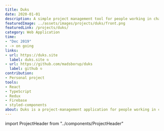 ```yaml
---
title: Duks
date: 2020-01-01
description: A simple project management tool for people working in changing teams
featuredImage: ../assets/images/projects/duks/front.png
featuredLink: /projects/duks/
category: Web Application
time: 
- "Dec 2019"
- -> on going
links: 
- url: https://duks.site
  label: duks.site ⎋
- url: https://github.com/madsborup/duks
  label: github ⎋
contribution: 
- Personal project
tools: 
- React
- TypeScript
- Redux
- Firebase
- styled-components
about: Duks is a project-management application for people working in changing teams. With Duks people can create projects, invite people and manage flows (time-boxed groups of tasks).
---
```

import ProjectHeader from "../components/ProjectHeader"

<ProjectHeader project={props.pageContext.frontmatter} />